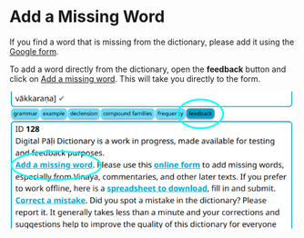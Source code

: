 # Add a Missing Word

If you find a word that is missing from the dictionary, please add it using the [Google form](https://docs.google.com/forms/d/e/1FAIpQLSfResxEUiRCyFITWPkzoQ2HhHEvUS5fyg68Rl28hFH6vhHlaA/viewform).

To add a word directly from the dictionary, open the __feedback__ button and click on [Add a missing word](https://docs.google.com/forms/d/e/1FAIpQLSfResxEUiRCyFITWPkzoQ2HhHEvUS5fyg68Rl28hFH6vhHlaA/viewform). This will take you directly to the form.

![add a missing word](../pics/feedback/add_a_missing_word.png)